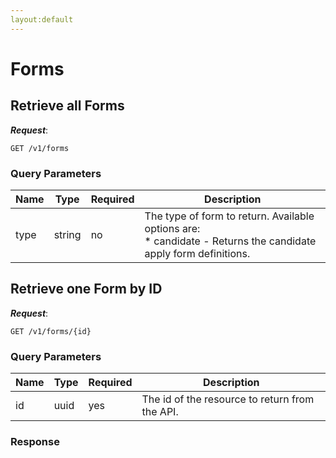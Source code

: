 ```yaml
---
layout:default
---
```


# Forms

## Retrieve all Forms

***Request***:

```
GET /v1/forms
```

### Query Parameters

| Name | Type | Required | Description |
|---|---|---|---|
| type | string | no | The type of form to return. Available options are:<br> * candidate - Returns the candidate apply form definitions. |

## Retrieve one Form by ID

***Request***:

```
GET /v1/forms/{id}
```

### Query Parameters

| Name | Type | Required | Description |
|---|---|---|---|
| id | uuid | yes | The id of the resource to return from the API. |

### Response
